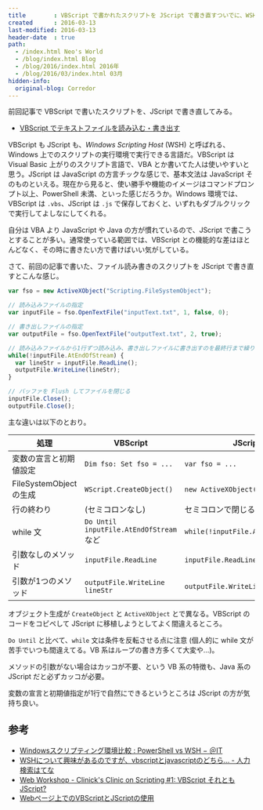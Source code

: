 ```yaml
---
title        : VBScript で書かれたスクリプトを JScript で書き直すついでに、WSH について
created      : 2016-03-13
last-modified: 2016-03-13
header-date  : true
path:
  - /index.html Neo's World
  - /blog/index.html Blog
  - /blog/2016/index.html 2016年
  - /blog/2016/03/index.html 03月
hidden-info:
  original-blog: Corredor
---
```


前回記事で VBScript で書いたスクリプトを、JScript で書き直してみる。

- [VBScript でテキストファイルを読み込む・書き出す](12-01.html)

VBScript も JScript も、*Windows Scripting Host* (WSH) と呼ばれる、Windows 上でのスクリプトの実行環境で実行できる言語だ。VBScript は Visual Basic 上がりのスクリプト言語で、VBA とか書いてた人は使いやすいと思う。JScript は JavaScript の方言チックな感じで、基本文法は JavaScript そのものといえる。現在から見ると、使い勝手や機能のイメージはコマンドプロンプト以上、PowerShell 未満、といった感じだろうか。Windows 環境では、VBScript は `.vbs`、JScript は `.js` で保存しておくと、いずれもダブルクリックで実行してよしなにしてくれる。

自分は VBA より JavaScript や Java の方が慣れているので、JScript で書こうとすることが多い。通常使っている範囲では、VBScript との機能的な差はほとんどなく、その時に書きたい方で書けばいい気がしている。

さて、前回の記事で書いた、ファイル読み書きのスクリプトを JScript で書き直すとこんな感じ。

```javascript
var fso = new ActiveXObject("Scripting.FileSystemObject");

// 読み込みファイルの指定
var inputFile = fso.OpenTextFile("inputText.txt", 1, false, 0);

// 書き出しファイルの指定
var outputFile = fso.OpenTextFile("outputText.txt", 2, true);

// 読み込みファイルから1行ずつ読み込み、書き出しファイルに書き出すのを最終行まで繰り返す
while(!inputFile.AtEndOfStream) {
  var lineStr = inputFile.ReadLine();
  outputFile.WriteLine(lineStr);
}

// バッファを Flush してファイルを閉じる
inputFile.Close();
outputFile.Close();
```

主な違いは以下のとおり。

| 処理                    | VBScript                                | JScript                           |
|-------------------------|-----------------------------------------|-----------------------------------|
| 変数の宣言と初期値設定  | `Dim fso: Set fso = ...`                | `var fso = ...`                   |
| FileSystemObject の生成 | `WScript.CreateObject()`                | `new ActiveXObject()`             |
| 行の終わり              | (セミコロンなし)                        | セミコロンで閉じる                |
| while 文                | `Do Until inputFile.AtEndOfStream` など | `while(!inputFile.AtEndofStream)` |
| 引数なしのメソッド      | `inputFile.ReadLine`                    | `inputFile.ReadLine()`            |
| 引数が1つのメソッド     | `outputFile.WriteLine lineStr`          | `outputFile.WriteLine(lineStr)`   |

オブジェクト生成が `CreateObject` と `ActiveXObject` とで異なる。VBScript のコードをコピペして JScript に移植しようとしてよく間違えるところ。

`Do Until` と比べて、`while` 文は条件を反転させる点に注意 (個人的に while 文が苦手でいつも間違えてる。VB 系はループの書き方多くて大変や…)。

メソッドの引数がない場合はカッコが不要、という VB 系の特徴も、Java 系の JScript だと必ずカッコが必要。

変数の宣言と初期値指定が1行で自然にできるというところは JScript の方が気持ち良い。

## 参考

- [Windowsスクリプティング環境比較 : PowerShell vs WSH − ＠IT](http://www.atmarkit.co.jp/fwin2k/operation/pshvswsh/pshvswsh_01.html)
- [WSHについて興味があるのですが、vbscriptとjavascriptのどちら… - 人力検索はてな](http://q.hatena.ne.jp/1263619334)
- [Web Workshop - Clinick's Clinic on Scripting #1: VBScript それとも JScript?](https://msdn.microsoft.com/ja-jp/library/ms974627.aspx)
- [Webページ上でのVBScriptとJScriptの使用](https://msdn.microsoft.com/ja-jp/library/cc482765.aspx#vbnjscrpt_differences)
